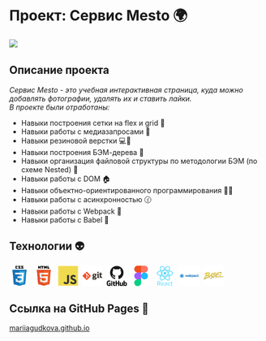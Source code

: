 # **Проект: Сервис Mesto** 🌍

<img src="https://media.giphy.com/media/ToMjGpxInCZSzD3V82s/giphy.gif">

## **Описание проекта**

_Сервис Mesto - это учебная интерактивная страница, куда можно добавлять фотографии, удалять их и ставить лайки._  
_В проекте были отработаны:_

- Навыки построения сетки на flex и grid 📐
- Навыки работы с медиазапросами 🔧
- Навыки резиновой верстки 💻📱
- Навыки построения БЭМ-дерева 🌴
- Навыки организация файловой структуры по методологии БЭМ (по схеме Nested) 🐣
- Навыки работы с DOM 🏠
- Навыки объектно-ориентированного программирования :milky_way::link:
- Навыки работы с асинхронностью :clock130:
- Навыки работы с Webpack 🚀
- Навыки работы с Babel :link:

## **Технологии** 👽

<div>
    <img src="https://raw.githubusercontent.com/devicons/devicon/master/icons/css3/css3-original-wordmark.svg" width="40" height="40">&nbsp;
    <img src="https://raw.githubusercontent.com/devicons/devicon/master/icons/html5/html5-original-wordmark.svg" width="40" height="40">&nbsp;
    <img src="https://raw.githubusercontent.com/devicons/devicon/1119b9f84c0290e0f0b38982099a2bd027a48bf1/icons/javascript/javascript-original.svg" width="40" height="40">&nbsp;
    <img src="https://raw.githubusercontent.com/devicons/devicon/master/icons/git/git-original-wordmark.svg" width="40" height="40">&nbsp;
    <img src="https://raw.githubusercontent.com/devicons/devicon/master/icons/github/github-original-wordmark.svg" width="40" height="40">&nbsp;
    <img src="https://raw.githubusercontent.com/devicons/devicon/master/icons/figma/figma-original.svg" width="40" height="40">&nbsp;
    <img src="https://raw.githubusercontent.com/devicons/devicon/1119b9f84c0290e0f0b38982099a2bd027a48bf1/icons/react/react-original-wordmark.svg" width="40" height="40">&nbsp;
    <img src="https://raw.githubusercontent.com/devicons/devicon/1119b9f84c0290e0f0b38982099a2bd027a48bf1/icons/webpack/webpack-original-wordmark.svg" width="40" height="40">&nbsp;
    <img src="https://raw.githubusercontent.com/devicons/devicon/1119b9f84c0290e0f0b38982099a2bd027a48bf1/icons/babel/babel-original.svg" width="40" height="40">&nbsp;

</div>

## **Cсылкa на GitHub Pages** 👀

<a href="https://mariiagudkova.github.io/mesto/index.html" target="_blank">mariiagudkova.github.io</a>

<img src="https://komarev.com/ghpvc/?username=your-github-username&style=flat-square&color=brightgreen" alt=""/>
